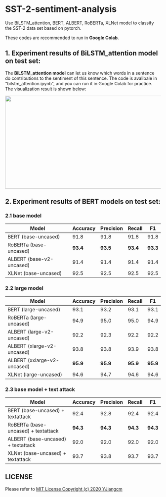 # SST-2-sentiment-analysis

Use BiLSTM_attention, BERT, ALBERT, RoBERTa, XLNet model to classify the SST-2 data set based on pytorch.

These codes are recommended to  run in **Google Colab**.

## 1. Experiment results of BiLSTM_attention model on test set:
The **BiLSTM_attention model** can let us know which words in a sentence do contributions to the sentiment of this sentence. The code is avalibale in "bilstm_attention.ipynb", and you can run it in Google Colab for practice. The visualization result is shown below:

<img src="https://github.com/YJiangcm/Movielens1M-Movie-Recommendation-System/blob/main/pictures/attention%E5%8F%AF%E8%A7%86%E5%8C%962.PNG" width="800" height="300">

## 2. Experiment results of BERT models on test set:

### 2.1 base model
 Model | Accuracy | Precision	| Recall | F1
 ---- | -----  |----- |----- |----- 
 BERT (base-uncased) | 91.8 |	91.8 |	91.8	| 91.8
RoBERTa (base-uncased)	| **93.4**	| **93.5**	| **93.4**	| **93.3**
ALBERT (base-v2-uncased)	| 91.4	| 91.4	| 91.4	| 91.4
XLNet (base-uncased)	| 92.5	| 92.5	| 92.5	| 92.5

### 2.2 large model
 Model | Accuracy | Precision	| Recall | F1
 ---- | -----  |----- |----- |----- 
BERT (large-uncased) 	| 93.1	| 93.2	| 93.1	| 93.1
RoBERTa (large-uncased)	| 94.9	| 95.0	| 95.0	| 94.9
ALBERT (large-v2-uncased)	| 92.2	| 92.3	| 92.2	| 92.2
ALBERT (xlarge-v2-uncased)	| 93.8	| 93.8	| 93.9	| 93.8
ALBERT (xxlarge-v2-uncased)	| **95.9**	| **95.9**	| **95.9**	| **95.9**
XLNet (large-uncased)	| 94.6	| 94.7	| 94.6	| 94.6

### 2.3 base model + text attack
 Model | Accuracy | Precision	| Recall | F1
 ---- | -----  |----- |----- |----- 
 BERT (base-uncased) + textattack |	92.4	|92.8	|92.4	|92.4
RoBERTa (base-uncased) + textattack	|**94.3**	|**94.3**	|**94.3**	|**94.3**
ALBERT (base-uncased) + textattack	|92.0	|92.0|	92.0	|92.0
XLNet (base-uncased) + textattack	|93.7	|93.8	|93.7	|93.7

## LICENSE
Please refer to [MIT License Copyright (c) 2020 YJiangcm](https://github.com/YJiangcm/Movielens1M-Movie-Recommendation-System/blob/main/LICENSE)
